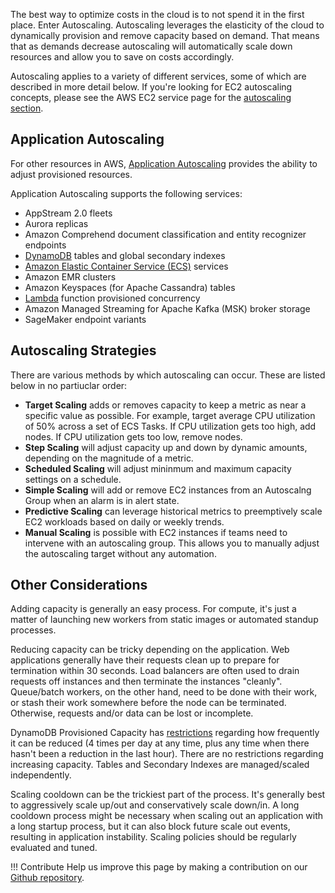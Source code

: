 The best way to optimize costs in the cloud is to not spend it in the first place. Enter Autoscaling. Autoscaling leverages the elasticity of the cloud to dynamically provision and remove capacity based on demand. That means that as demands decrease autoscaling will automatically scale down resources and allow you to save on costs accordingly. 

Autoscaling applies to a variety of different services, some of which are described in more detail below. If you're looking for EC2 autoscaling concepts, please see the AWS EC2 service page for the [autoscaling section](/aws/services/ec2-pricing/#autoscaling).


## Application Autoscaling

For other resources in AWS, [Application Autoscaling](https://docs.aws.amazon.com/autoscaling/application/userguide/what-is-application-auto-scaling.html) provides the ability to adjust provisioned resources.

Application Autoscaling supports the following services:

* AppStream 2.0 fleets
* Aurora replicas
* Amazon Comprehend document classification and entity recognizer endpoints
* [DynamoDB](/aws/services/dynamodb-pricing/) tables and global secondary indexes
* [Amazon Elastic Container Service (ECS)](/aws/services/ecs-and-fargate-pricing/) services
* Amazon EMR clusters
* Amazon Keyspaces (for Apache Cassandra) tables
* [Lambda](/aws/services/lambda-pricing/) function provisioned concurrency
* Amazon Managed Streaming for Apache Kafka (MSK) broker storage
* SageMaker endpoint variants

## Autoscaling Strategies

There are various methods by which autoscaling can occur. These are listed below in no partiuclar order:

* **Target Scaling** adds or removes capacity to keep a metric as near a specific value as possible. For example, target average CPU utilization of 50% across a set of ECS Tasks. If CPU utilization gets too high, add nodes. If CPU utilization gets too low, remove nodes.
* **Step Scaling** will adjust capacity up and down by dynamic amounts, depending on the magnitude of a metric.
* **Scheduled Scaling** will adjust mininmum and maximum capacity settings on a schedule.
* **Simple Scaling** will add or remove EC2 instances from an Autoscalng Group when an alarm is in alert state.
* **Predictive Scaling** can leverage historical metrics to preemptively scale EC2 workloads based on daily or weekly trends.
* **Manual Scaling** is possible with EC2 instances if teams need to intervene with an autoscaling group. This allows you to manually adjust the autoscaling target without any automation. 

## Other Considerations

Adding capacity is generally an easy process. For compute, it's just a matter of launching new workers from static images or automated standup processes.

Reducing capacity can be tricky depending on the application. Web applications generally have their requests clean up to prepare for termination within 30 seconds. Load balancers are often used to drain requests off instances and then terminate the instances "cleanly". Queue/batch workers, on the other hand, need to be done with their work, or stash their work somewhere before the node can be terminated. Otherwise, requests and/or data can be lost or incomplete.

DynamoDB Provisioned Capacity has [restrictions](https://docs.aws.amazon.com/amazondynamodb/latest/developerguide/Limits.html) regarding how frequently it can be reduced (4 times per day at any time, plus any time when there hasn't been a reduction in the last hour). There are no restrictions regarding increasing capacity. Tables and Secondary Indexes are managed/scaled independently.

Scaling cooldown can be the trickiest part of the process. It's generally best to aggressively scale up/out and conservatively scale down/in. A long cooldown process might be necessary when scaling out an application with a long startup process, but it can also block future scale out events, resulting in application instability. Scaling policies should be regularly evaluated and tuned.

!!! Contribute
    Help us improve this page by making a contribution on our [Github repository](https://github.com/vantage-sh/handbook).

